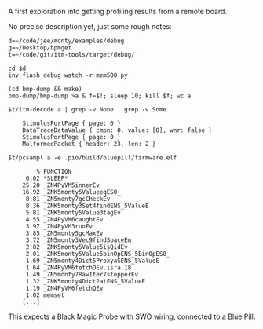 A first exploration into getting profiling results from a remote board.

No precise description yet, just some rough notes:

    d=~/code/jee/monty/examples/debug
    g=~/Desktop/bpmget
    t=~/code/git/itm-tools/target/debug/

    cd $d
    inv flash debug watch -r mem500.py

    (cd bmp-dump && make)
    bmp-dump/bmp-dump >a & f=$!; sleep 10; kill $f; wc a

    $t/itm-decode a | grep -v None | grep -v Some

        StimulusPortPage { page: 0 }
        DataTraceDataValue { cmpn: 0, value: [0], wnr: false }
        StimulusPortPage { page: 0 }
        MalformedPacket { header: 23, len: 2 }

    $t/pcsampl a -e .pio/build/bluepill/firmware.elf

            % FUNCTION
         0.02 *SLEEP*
        25.20 _ZN4PyVM5innerEv
        16.92 _ZNK5monty5ValueeqES0_
         8.81 _ZN5monty7gcCheckEv
         8.36 _ZNK5monty3Set4findENS_5ValueE
         5.81 _ZNK5monty5Value3tagEv
         4.55 _ZN4PyVM6caughtEv
         3.97 _ZN4PyVM3runEv
         3.85 _ZN5monty5gcMaxEv
         3.72 _ZN5monty3Vec9findSpaceEm
         2.82 _ZNK5monty5Value5isQidEv
         2.01 _ZNK5monty5Value5binOpENS_5BinOpES0_
         1.69 _ZN5monty4Dict5ProxyaSENS_5ValueE
         1.64 _ZN4PyVM6fetchOEv.isra.18
         1.49 _ZN5monty7RawIter7stepperEv
         1.32 _ZNK5monty4Dict2atENS_5ValueE
         1.19 _ZN4PyVM6fetchQEv
         1.02 memset
        [...]

This expects a Black Magic Probe with SWO wiring, connected to a Blue Pill.
